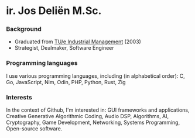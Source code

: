 # ir. Jos Deliën M.Sc.

### Background

- Graduated from [TU/e Industrial Management](https://www.tue.nl/) (2003)
- Strategist, Dealmaker, Software Engineer

### Programming languages

I use various programming languages, including (in alphabetical order):
C, Go, JavaScript, Nim, Odin, PHP, Python, Rust, Zig 

### Interests

In the context of Github, I'm interested in: 
GUI frameworks and applications, Creative Generative Algorithmic Coding, Audio DSP, Algorithms, AI, Cryptography, Game Development, Networking, Systems Programming, Open-source software.

